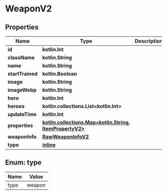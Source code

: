 
# WeaponV2

## Properties
| Name | Type | Description | Notes |
| ------------ | ------------- | ------------- | ------------- |
| **id** | **kotlin.Int** |  |  |
| **className** | **kotlin.String** |  |  |
| **name** | **kotlin.String** |  |  |
| **startTrained** | **kotlin.Boolean** |  |  [optional] |
| **image** | **kotlin.String** |  |  [optional] |
| **imageWebp** | **kotlin.String** |  |  [optional] |
| **hero** | **kotlin.Int** |  |  [optional] |
| **heroes** | **kotlin.collections.List&lt;kotlin.Int&gt;** |  |  [optional] |
| **updateTime** | **kotlin.Int** |  |  [optional] |
| **properties** | [**kotlin.collections.Map&lt;kotlin.String, ItemPropertyV2&gt;**](ItemPropertyV2.md) |  |  [optional] |
| **weaponInfo** | [**RawWeaponInfoV2**](RawWeaponInfoV2.md) |  |  [optional] |
| **type** | [**inline**](#Type) |  |  [optional] |


<a id="Type"></a>
## Enum: type
| Name | Value |
| ---- | ----- |
| type | weapon |



